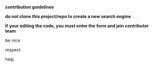 <b>contribution guidelines</b>
<p><p><b>do not clone this project/repo to create a new search engine</b></p>
<p><b>if your editing the code, you must enter the form and join contributor team</b></p>
<p>be nice</p>
<p>respect</p>
<p>help</p>
</p>
